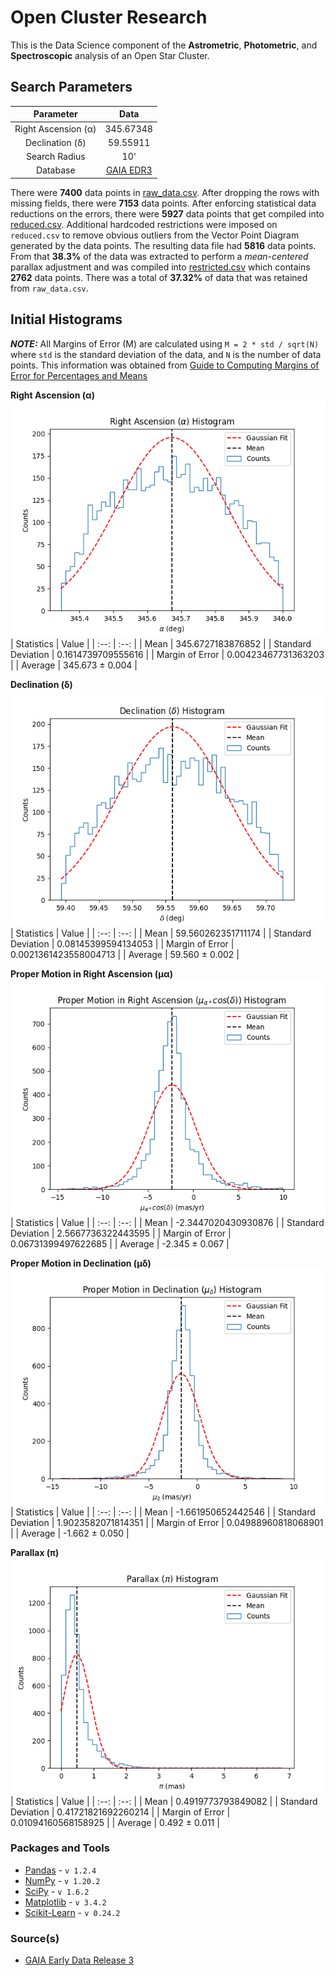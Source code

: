 # Open Cluster Research
This is the Data Science component of the **Astrometric**, **Photometric**, and **Spectroscopic** analysis of an Open Star Cluster.

## Search Parameters
| Parameter | Data |
| :--: | :--: |
| Right Ascension (α) | 345.67348 |
| Declination (δ) | 59.55911 |
| Search Radius | 10' |
| Database | [GAIA EDR3](https://www.cosmos.esa.int/web/gaia/early-data-release-3) |

There were **7400** data points in [raw_data.csv](https://github.com/RikGhosh487/Open-Cluster-Research/blob/main/raw_data.csv). After dropping the rows with missing fields, there were **7153** data points. After enforcing statistical data reductions on the errors, there were **5927** data points that get compiled into [reduced.csv](https://github.com/RikGhosh487/Open-Cluster-Research/blob/main/reduced.csv). Additional hardcoded restrictions were imposed on `reduced.csv` to remove obvious outliers from the Vector Point Diagram generated by the data points. The resulting data file had **5816** data points. From that **38.3%** of the data was extracted to perform a *mean-centered* parallax adjustment and was compiled into [restricted.csv](https://github.com/RikGhosh487/Open-Cluster-Research/blob/main/restricted.csv) which contains **2762** data points. There was a total of **37.32%** of data that was retained from `raw_data.csv`.

## Initial Histograms
***NOTE:*** All Margins of Error (M) are calculated using `M = 2 * std / sqrt(N)` where `std` is the standard deviation of the data, and `N` is the number of data points. This information was obtained from [Guide to Computing Margins of Error for Percentages and Means](http://crab.rutgers.edu/~goertzel/marginsoferror.htm)

**Right Ascension (α)**<br />
![Right Ascension Histogram](https://github.com/RikGhosh487/Open-Cluster-Research/blob/main/images/matplot/ra.png)
| Statistics | Value |
| :--: | :--: |
| Mean | 345.6727183876852 |
| Standard Deviation | 0.1614739709555616 |
| Margin of Error | 0.00423467731363203 |
| Average | 345.673 ± 0.004 |

**Declination (δ)**<br />
![Declination Histogram](https://github.com/RikGhosh487/Open-Cluster-Research/blob/main/images/matplot/dec.png)
| Statistics | Value |
| :--: | :--: |
| Mean | 59.560262351711174 |
| Standard Deviation | 0.08145399594134053 |
| Margin of Error | 0.0021361423558004713 |
| Average | 59.560 ± 0.002 |

**Proper Motion in Right Ascension (μα)**<br />
![Proper Motion in Right Ascension Histogram](https://github.com/RikGhosh487/Open-Cluster-Research/blob/main/images/matplot/pmra.png)
| Statistics | Value |
| :--: | :--: |
| Mean | -2.3447020430930876 |
| Standard Deviation | 2.5667736322443595 |
| Margin of Error | 0.06731399497622685 |
| Average | -2.345 ± 0.067 |

**Proper Motion in Declination (μδ)**<br />
![Proper Motion in Declination Histogram](https://github.com/RikGhosh487/Open-Cluster-Research/blob/main/images/matplot/pmdec.png)
| Statistics | Value |
| :--: | :--: |
| Mean | -1.661950652442546 |
| Standard Deviation | 1.9023582071814351 |
| Margin of Error | 0.04988960818068901 |
| Average | -1.662 ± 0.050 |

**Parallax (π)**<br />
![Parallax Histogram](https://github.com/RikGhosh487/Open-Cluster-Research/blob/main/images/matplot/parallax.png)
| Statistics | Value |
| :--: | :--: |
| Mean | 0.4919773793849082 |
| Standard Deviation | 0.41721821692260214 |
| Margin of Error | 0.01094160568158925 |
| Average | 0.492 ± 0.011 |

### Packages and Tools
- [Pandas](https://pandas.pydata.org/) - `v 1.2.4`
- [NumPy](https://numpy.org/) - `v 1.20.2`
- [SciPy](https://www.scipy.org/) - `v 1.6.2`
- [Matplotlib](https://matplotlib.org) - `v 3.4.2`
- [Scikit-Learn](https://scikit-learn.org/stable/) - `v 0.24.2`

### Source(s)
- [GAIA Early Data Release 3](https://www.cosmos.esa.int/web/gaia/early-data-release-3)
